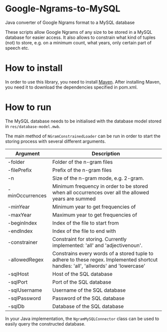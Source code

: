 # Google-Ngrams-to-MySQL

Java converter of Google Ngrams format to a MySQL database

These scripts allow Google Ngrams of any size to be stored in a MySQL database for easier access.
It also allows to constrain what kind of tuples (not) to store, e.g. on a minimum count, what years, only certain part of speech etc.

# How to install

In order to use this library, you need to install [Maven](https://maven.apache.org/).
After installing Maven, you need it to download the dependencies specified in pom.xml.

# How to run

The MySQL database needs to be initialised with the database model stored in `res/database-model.mwb`.

The main method of `NGramConstrainedLoader` can be run in order to start the storing process with several different arguments.

| Argument      | Description               |
| --------------- |---------------------------|
|-folder | Folder of the n-gram files|
|-filePrefix | Prefix of the n-gram files|
|-n | Size of the n-gram mode, e.g. 2-gram.|
|-minOccurrences | Minimum frequency in order to be stored when all occurrences over all the allowed years are summed|
|-minYear | Minimum year to get frequencies of|
|-maxYear | Maximum year to get frequencies of|
|-beginIndex | Index of the file to start from|
|-endIndex | Index of the file to end with|
|-constrainer | Constraint for storing. Currently implemented: 'all' and 'adjectivenoun'.|
|-allowedRegex | Constrains every words of a stored tuple to adhere to these regex. Implemented shortcut handles: 'all', 'allwords' and 'lowercase'|
|-sqlHost | Host of the SQL database|
|-sqlPort | Port of the SQL database|
|-sqlUsername | Username of the SQL database|
|-sqlPassword | Password of the SQL database|
|-sqlDb | Database of the SQL database|


In your Java implementation, the `NgramMySQLConnector` class can be used to easily query the constructed database.
